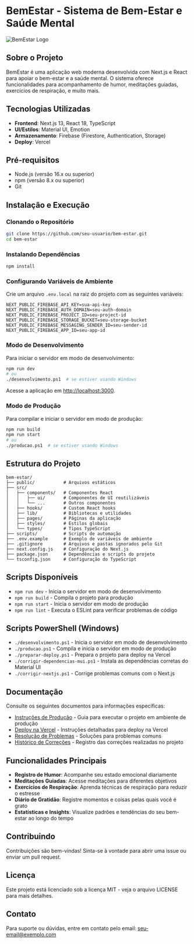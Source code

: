 # BemEstar - Sistema de Bem-Estar e Saúde Mental

![BemEstar Logo](https://firebasestorage.googleapis.com/v0/b/bem-estar-saude.appspot.com/o/logo.png?alt=media)

## Sobre o Projeto

BemEstar é uma aplicação web moderna desenvolvida com Next.js e React para apoiar o bem-estar e a saúde mental. O sistema oferece funcionalidades para acompanhamento de humor, meditações guiadas, exercícios de respiração, e muito mais.

## Tecnologias Utilizadas

- **Frontend**: Next.js 13, React 18, TypeScript
- **UI/Estilos**: Material UI, Emotion
- **Armazenamento**: Firebase (Firestore, Authentication, Storage)
- **Deploy**: Vercel

## Pré-requisitos

- Node.js (versão 16.x ou superior)
- npm (versão 8.x ou superior)
- Git

## Instalação e Execução

### Clonando o Repositório

```bash
git clone https://github.com/seu-usuario/bem-estar.git
cd bem-estar
```

### Instalando Dependências

```bash
npm install
```

### Configurando Variáveis de Ambiente

Crie um arquivo `.env.local` na raiz do projeto com as seguintes variáveis:

```
NEXT_PUBLIC_FIREBASE_API_KEY=sua-api-key
NEXT_PUBLIC_FIREBASE_AUTH_DOMAIN=seu-auth-domain
NEXT_PUBLIC_FIREBASE_PROJECT_ID=seu-project-id
NEXT_PUBLIC_FIREBASE_STORAGE_BUCKET=seu-storage-bucket
NEXT_PUBLIC_FIREBASE_MESSAGING_SENDER_ID=seu-sender-id
NEXT_PUBLIC_FIREBASE_APP_ID=seu-app-id
```

### Modo de Desenvolvimento

Para iniciar o servidor em modo de desenvolvimento:

```bash
npm run dev
# ou
./desenvolvimento.ps1  # se estiver usando Windows
```

Acesse a aplicação em [http://localhost:3000](http://localhost:3000).

### Modo de Produção

Para compilar e iniciar o servidor em modo de produção:

```bash
npm run build
npm run start
# ou
./producao.ps1  # se estiver usando Windows
```

## Estrutura do Projeto

```
bem-estar/
├── public/           # Arquivos estáticos
├── src/
│   ├── components/   # Componentes React
│   │   ├── ui/       # Componentes de UI reutilizáveis
│   │   └── ...       # Outros componentes
│   ├── hooks/        # Custom React hooks
│   ├── lib/          # Bibliotecas e utilidades
│   ├── pages/        # Páginas da aplicação
│   ├── styles/       # Estilos globais
│   └── types/        # Tipos TypeScript
├── scripts/          # Scripts de automação
├── .env.example      # Exemplo de variáveis de ambiente
├── .gitignore        # Arquivos e pastas ignorados pelo Git
├── next.config.js    # Configuração do Next.js
├── package.json      # Dependências e scripts do projeto
└── tsconfig.json     # Configuração do TypeScript
```

## Scripts Disponíveis

- `npm run dev` - Inicia o servidor em modo de desenvolvimento
- `npm run build` - Compila o projeto para produção
- `npm run start` - Inicia o servidor em modo de produção
- `npm run lint` - Executa o ESLint para verificar problemas de código

## Scripts PowerShell (Windows)

- `./desenvolvimento.ps1` - Inicia o servidor em modo de desenvolvimento
- `./producao.ps1` - Compila e inicia o servidor em modo de produção
- `./preparar-deploy.ps1` - Prepara o projeto para deploy na Vercel
- `./corrigir-dependencias-mui.ps1` - Instala as dependências corretas do Material UI
- `./corrigir-nextjs.ps1` - Corrige problemas comuns com o Next.js

## Documentação

Consulte os seguintes documentos para informações específicas:

- [Instruções de Produção](./INSTRUÇÕES-PRODUÇÃO.md) - Guia para executar o projeto em ambiente de produção
- [Deploy na Vercel](./DEPLOY-VERCEL.md) - Instruções detalhadas para deploy na Vercel
- [Resolução de Problemas](./RESOLVER-PROBLEMAS.md) - Soluções para problemas comuns
- [Histórico de Correções](./HISTORICO-CORRECOES.md) - Registro das correções realizadas no projeto

## Funcionalidades Principais

- **Registro de Humor**: Acompanhe seu estado emocional diariamente
- **Meditações Guiadas**: Acesse meditações para diferentes objetivos
- **Exercícios de Respiração**: Aprenda técnicas de respiração para reduzir o estresse
- **Diário de Gratidão**: Registre momentos e coisas pelas quais você é grato
- **Estatísticas e Insights**: Visualize padrões e tendências do seu bem-estar ao longo do tempo

## Contribuindo

Contribuições são bem-vindas! Sinta-se à vontade para abrir uma issue ou enviar um pull request.

## Licença

Este projeto está licenciado sob a licença MIT - veja o arquivo LICENSE para mais detalhes.

## Contato

Para suporte ou dúvidas, entre em contato pelo email: seu-email@exemplo.com
